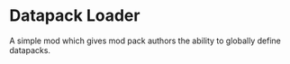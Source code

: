 # Datapack Loader

A simple mod which gives mod pack authors the ability to globally define datapacks.
